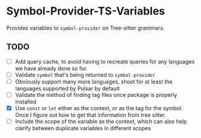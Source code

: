 # Symbol-Provider-TS-Variables

Provides variables to `symbol-provider` on Tree-sitter grammars.

## TODO

  * [ ] Add query cache, to avoid having to recreate queries for any languages we have already done so for.
  * [ ] Validate `symbol` that's being returned to `symbol-provider`
  * [ ] Obviously support many more languages, shoot for at least the languages supported by Pulsar by default
  * [ ] Validate the method of finding tag files once package is properly installed
  * [X] Use `const` or `let` either as the context, or as the tag for the symbol. Once I figure out how to get that information from tree sitter.
  * [ ] Include the scope of the variable as the context, which can also help clarify between duplicate variables in different scopes
